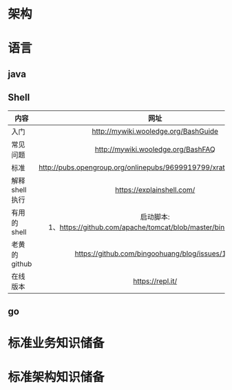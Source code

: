 # 架构
# 语言
## java
## Shell

内容|网址
---|:--:|
入门|http://mywiki.wooledge.org/BashGuide
常见问题|http://mywiki.wooledge.org/BashFAQ
标准|http://pubs.opengroup.org/onlinepubs/9699919799/xrat/contents.html
解释shell执行|https://explainshell.com/
有用的shell|启动脚本:<br>1、https://github.com/apache/tomcat/blob/master/bin/catalina.sh</br>
老黄的github|https://github.com/bingoohuang/blog/issues/106
在线版本|https://repl.it/
## go
# 标准业务知识储备

# 标准架构知识储备
